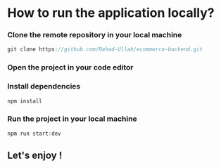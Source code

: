 # How to run the application locally?
### Clone the remote repository in your local machine
```javascript
git clone https://github.com/Rahad-Ullah/ecommerce-backend.git
```
### Open the project in your code editor
### Install dependencies
```javascript
npm install
```
### Run the project in your local machine
```javascript
npm run start:dev
```
## Let's enjoy !